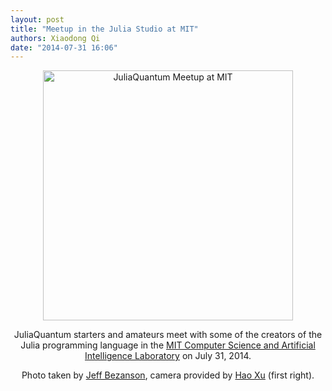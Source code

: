 ```yaml
---
layout: post
title: "Meetup in the Julia Studio at MIT"
authors: Xiaodong Qi
date: "2014-07-31 16:06"
---
```


<div align="center">
<a href="http://http://julialang.github.io/" target="_blank">
<img src="/images/Meetups/2014/JuliaQuantumMIT.jpg" alt="JuliaQuantum Meetup at MIT" height="400"></img>
</a>
<p>JuliaQuantum starters and amateurs meet with some of the creators of the Julia programming language
in the <a href="http://www.csail.mit.edu/" target="_blank">MIT Computer Science and Artificial Intelligence Laboratory</a>
on July 31, 2014. </p>
<p>Photo taken by <a href="https://github.com/JeffBezanson" target="_blank">Jeff Bezanson</a>,
camera provided by <a href="https://github.com/xuhao1" target="_blank">Hao Xu</a> (first right).
</p>
</div>
